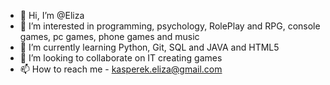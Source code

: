 - 👋 Hi, I’m @Eliza
- 👀 I’m interested in programming, psychology, RolePlay and RPG, console games, pc games, phone games and music
- 🌱 I’m currently learning Python, Git, SQL and JAVA and HTML5
- 💞️ I’m looking to collaborate on IT creating games
- 📫 How to reach me - kasperek.eliza@gmail.com
